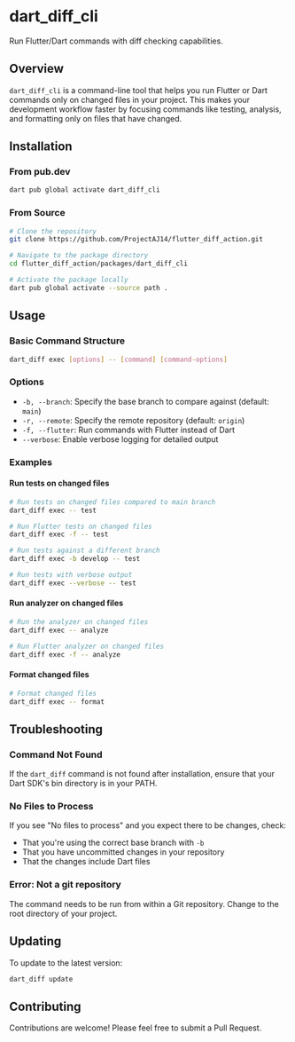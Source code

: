 # dart_diff_cli

Run Flutter/Dart commands with diff checking capabilities.

## Overview

`dart_diff_cli` is a command-line tool that helps you run Flutter or Dart commands only on changed files in your project. 
This makes your development workflow faster by focusing commands like testing, analysis, and formatting only on files that have changed.

## Installation

### From pub.dev

```bash
dart pub global activate dart_diff_cli
```

### From Source

```bash
# Clone the repository
git clone https://github.com/ProjectAJ14/flutter_diff_action.git

# Navigate to the package directory
cd flutter_diff_action/packages/dart_diff_cli

# Activate the package locally
dart pub global activate --source path .
```

## Usage

### Basic Command Structure

```bash
dart_diff exec [options] -- [command] [command-options]
```

### Options

- `-b, --branch`: Specify the base branch to compare against (default: `main`)
- `-r, --remote`: Specify the remote repository (default: `origin`)
- `-f, --flutter`: Run commands with Flutter instead of Dart
- `--verbose`: Enable verbose logging for detailed output

### Examples

#### Run tests on changed files

```bash
# Run tests on changed files compared to main branch
dart_diff exec -- test

# Run Flutter tests on changed files
dart_diff exec -f -- test

# Run tests against a different branch
dart_diff exec -b develop -- test

# Run tests with verbose output
dart_diff exec --verbose -- test
```

#### Run analyzer on changed files

```bash
# Run the analyzer on changed files
dart_diff exec -- analyze

# Run Flutter analyzer on changed files
dart_diff exec -f -- analyze
```

#### Format changed files

```bash
# Format changed files
dart_diff exec -- format
```

## Troubleshooting

### Command Not Found

If the `dart_diff` command is not found after installation, ensure that your Dart SDK's bin directory is in your PATH.

### No Files to Process

If you see "No files to process" and you expect there to be changes, check:
- That you're using the correct base branch with `-b`
- That you have uncommitted changes in your repository
- That the changes include Dart files

### Error: Not a git repository

The command needs to be run from within a Git repository. Change to the root directory of your project.

## Updating

To update to the latest version:

```bash
dart_diff update
```

## Contributing

Contributions are welcome! Please feel free to submit a Pull Request.
